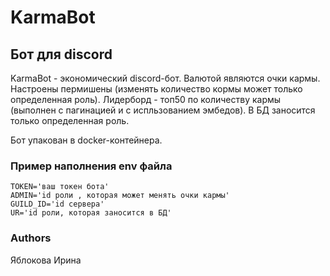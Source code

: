 # KarmaBot

## Бот для discord 
KarmaBot - экономический discord-бот. Валютой являются очки кармы. Настроены пермишены (изменять количество кормы может только определенная роль). Лидерборд - топ50 по количеству кармы (выполнен с пагинацией и с испльзованием эмбедов). В БД заносится только определенная роль.

Бот упакован в docker-контейнера.

### Пример наполнения env файла
```
TOKEN='ваш токен бота'
ADMIN='id роли , которая может менять очки кармы'
GUILD_ID='id сервера'
UR='id роли, которая заносится в БД'

```

### Authors
Яблокова Ирина
